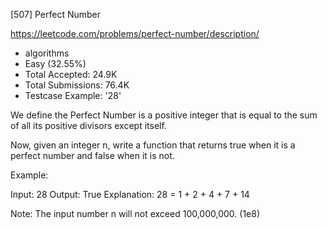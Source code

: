 [507] Perfect Number  

https://leetcode.com/problems/perfect-number/description/

* algorithms
* Easy (32.55%)
* Total Accepted:    24.9K
* Total Submissions: 76.4K
* Testcase Example:  '28'

We define the Perfect Number is a positive integer that is equal to the sum of all its positive divisors except itself. 

Now, given an integer n, write a function that returns true when it is a perfect number and false when it is not.


Example:

Input: 28
Output: True
Explanation: 28 = 1 + 2 + 4 + 7 + 14



Note:
The input number n will not exceed 100,000,000. (1e8)

